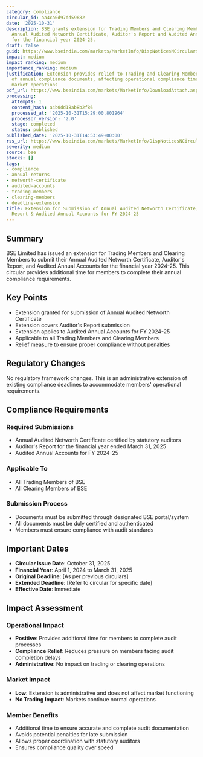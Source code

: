 ```yaml
---
category: compliance
circular_id: aa4ca0d97dd59682
date: '2025-10-31'
description: BSE grants extension for Trading Members and Clearing Members to submit
  Annual Audited Networth Certificate, Auditor's Report and Audited Annual Accounts
  for the financial year 2024-25.
draft: false
guid: https://www.bseindia.com/markets/MarketInfo/DispNoticesNCirculars.aspx?Noticeid={2E2DEE24-0854-4ED8-948B-A7BCAD2C8D8B}&noticeno=20251031-61&dt=10/31/2025&icount=61&totcount=62&flag=0
impact: medium
impact_ranking: medium
importance_ranking: medium
justification: Extension provides relief to Trading and Clearing Members for submission
  of annual compliance documents, affecting operational compliance timelines but not
  market operations
pdf_url: https://www.bseindia.com/markets/MarketInfo/DownloadAttach.aspx?id=20251031-61&attachedId=8e2074a3-0e48-41da-bd06-2c0bd3b6c02b
processing:
  attempts: 1
  content_hash: a4b0dd18ab8b2f86
  processed_at: '2025-10-31T15:29:00.801964'
  processor_version: '2.0'
  stage: completed
  status: published
published_date: '2025-10-31T14:53:49+00:00'
rss_url: https://www.bseindia.com/markets/MarketInfo/DispNoticesNCirculars.aspx?Noticeid={2E2DEE24-0854-4ED8-948B-A7BCAD2C8D8B}&noticeno=20251031-61&dt=10/31/2025&icount=61&totcount=62&flag=0
severity: medium
source: bse
stocks: []
tags:
- compliance
- annual-returns
- networth-certificate
- audited-accounts
- trading-members
- clearing-members
- deadline-extension
title: Extension for Submission of Annual Audited Networth Certificate, Auditor's
  Report & Audited Annual Accounts for FY 2024-25
---
```


## Summary

BSE Limited has issued an extension for Trading Members and Clearing Members to submit their Annual Audited Networth Certificate, Auditor's Report, and Audited Annual Accounts for the financial year 2024-25. This circular provides additional time for members to complete their annual compliance requirements.

## Key Points

- Extension granted for submission of Annual Audited Networth Certificate
- Extension covers Auditor's Report submission
- Extension applies to Audited Annual Accounts for FY 2024-25
- Applicable to all Trading Members and Clearing Members
- Relief measure to ensure proper compliance without penalties

## Regulatory Changes

No regulatory framework changes. This is an administrative extension of existing compliance deadlines to accommodate members' operational requirements.

## Compliance Requirements

### Required Submissions
- Annual Audited Networth Certificate certified by statutory auditors
- Auditor's Report for the financial year ended March 31, 2025
- Audited Annual Accounts for FY 2024-25

### Applicable To
- All Trading Members of BSE
- All Clearing Members of BSE

### Submission Process
- Documents must be submitted through designated BSE portal/system
- All documents must be duly certified and authenticated
- Members must ensure compliance with audit standards

## Important Dates

- **Circular Issue Date**: October 31, 2025
- **Financial Year**: April 1, 2024 to March 31, 2025
- **Original Deadline**: [As per previous circulars]
- **Extended Deadline**: [Refer to circular for specific date]
- **Effective Date**: Immediate

## Impact Assessment

### Operational Impact
- **Positive**: Provides additional time for members to complete audit processes
- **Compliance Relief**: Reduces pressure on members facing audit completion delays
- **Administrative**: No impact on trading or clearing operations

### Market Impact
- **Low**: Extension is administrative and does not affect market functioning
- **No Trading Impact**: Markets continue normal operations

### Member Benefits
- Additional time to ensure accurate and complete audit documentation
- Avoids potential penalties for late submission
- Allows proper coordination with statutory auditors
- Ensures compliance quality over speed